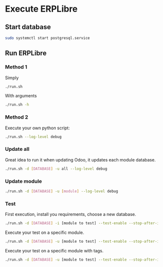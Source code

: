 # Execute ERPLibre

## Start database

```bash
sudo systemctl start postgresql.service
```

## Run ERPLibre

### Method 1

Simply

```bash
./run.sh
```

With arguments

```bash
./run.sh -h
```

### Method 2

Execute your own python script:

```bash
./run.sh --log-level debug
```

### Update all

Great idea to run it when updating Odoo, it updates each module database.

```bash
./run.sh -d [DATABASE] -u all --log-level debug
```

### Update module

```bash
./run.sh -d [DATABASE] -u [module] --log-level debug
```

### Test

First execution, install you requirements, choose a new database.

```bash
./run.sh -d [DATABASE] -i [module to test] --test-enable --stop-after-init --log-level=test
```

Execute your test on a specific module.

```bash
./run.sh -d [DATABASE] -u [module to test] --test-enable --stop-after-init --log-level=test
```

Execute your test on a specific module with tags.

```bash
./run.sh -d [DATABASE] -u [module to test] --test-enable --stop-after-init --log-level=test --test-tags [module_name][tags]
```

